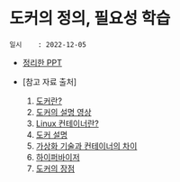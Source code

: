 # 도커의 정의, 필요성 학습
    일시    : 2022-12-05
    
   
    
* [정리한 PPT]( https://github.com/seuhong98/Study/blob/main/%EC%94%A8%EC%A6%88%EC%86%8C%ED%94%84%ED%8A%B8_%EB%8F%99%EA%B3%84%20%EC%9D%B8%ED%84%B4%EC%89%BD%20%EC%8A%A4%ED%84%B0%EB%94%94/2022-01-05%20%20/%EC%8B%A0%EC%8A%B9%ED%98%B8/01_05_Vue%20%EC%8B%9C%EC%9E%91%20%ED%95%98%EA%B8%B0_%EC%8B%A0%EC%8A%B9%ED%98%B8.pptx )  

* [참고 자료 출처]
    1. [도커란?]( https://awlhdla.tistory.com/152 )  
    2. [도커의 설명 영상]( https://www.youtube.com/watch?v=hWPv9LMlme8&t=577s&ab_channel=%EC%96%84%ED%8C%8D%ED%95%9C%EC%BD%94%EB%94%A9%EC%82%AC%EC%A0%84 )
    3. [Linux 컨테이너란?]( https://www.redhat.com/ko/topics/containers/whats-a-linux-container )
    4. [도커 설명]( https://velog.io/@markany/%EB%8F%84%EC%BB%A4%EC%97%90-%EB%8C%80%ED%95%9C-%EC%96%B4%EB%96%A4-%EA%B2%83-1.-%EB%8F%84%EC%BB%A4%EB%9E%80-%EB%AC%B4%EC%97%87%EC%9D%B8%EA%B0%80 )
    5. [가상화 기술과 컨테이너의 차이]( http://www.opennaru.com/cloud/virtualization-vs-container/ )
    6. [하이퍼바이저]( https://ko.wikipedia.org/wiki/%ED%95%98%EC%9D%B4%ED%8D%BC%EB%B0%94%EC%9D%B4%EC%A0%80 )
    7. [도커의 장점]( https://hanhyx.tistory.com/27 )
        
        
    

